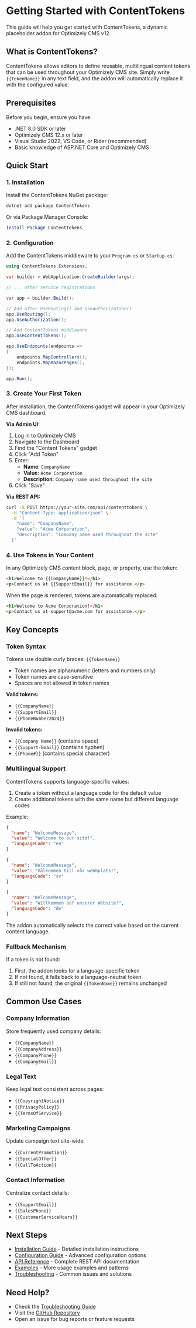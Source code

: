 # Getting Started with ContentTokens

This guide will help you get started with ContentTokens, a dynamic placeholder addon for Optimizely CMS v12.

## What is ContentTokens?

ContentTokens allows editors to define reusable, multilingual content tokens that can be used throughout your Optimizely CMS site. Simply write `{{TokenName}}` in any text field, and the addon will automatically replace it with the configured value.

## Prerequisites

Before you begin, ensure you have:

- .NET 8.0 SDK or later
- Optimizely CMS 12.x or later
- Visual Studio 2022, VS Code, or Rider (recommended)
- Basic knowledge of ASP.NET Core and Optimizely CMS

## Quick Start

### 1. Installation

Install the ContentTokens NuGet package:

```bash
dotnet add package ContentTokens
```

Or via Package Manager Console:

```powershell
Install-Package ContentTokens
```

### 2. Configuration

Add the ContentTokens middleware to your `Program.cs` or `Startup.cs`:

```csharp
using ContentTokens.Extensions;

var builder = WebApplication.CreateBuilder(args);

// ... other service registrations

var app = builder.Build();

// Add after UseRouting() and UseAuthorization()
app.UseRouting();
app.UseAuthorization();

// Add ContentTokens middleware
app.UseContentTokens();

app.UseEndpoints(endpoints =>
{
    endpoints.MapControllers();
    endpoints.MapRazorPages();
});

app.Run();
```

### 3. Create Your First Token

After installation, the ContentTokens gadget will appear in your Optimizely CMS dashboard.

**Via Admin UI:**
1. Log in to Optimizely CMS
2. Navigate to the Dashboard
3. Find the "Content Tokens" gadget
4. Click "Add Token"
5. Enter:
   - **Name**: `CompanyName`
   - **Value**: `Acme Corporation`
   - **Description**: `Company name used throughout the site`
6. Click "Save"

**Via REST API:**
```bash
curl -X POST https://your-site.com/api/contenttokens \
  -H "Content-Type: application/json" \
  -d '{
    "name": "CompanyName",
    "value": "Acme Corporation",
    "description": "Company name used throughout the site"
  }'
```

### 4. Use Tokens in Your Content

In any Optimizely CMS content block, page, or property, use the token:

```html
<h1>Welcome to {{CompanyName}}!</h1>
<p>Contact us at {{SupportEmail}} for assistance.</p>
```

When the page is rendered, tokens are automatically replaced:

```html
<h1>Welcome to Acme Corporation!</h1>
<p>Contact us at support@acme.com for assistance.</p>
```

## Key Concepts

### Token Syntax

Tokens use double curly braces: `{{TokenName}}`

- Token names are alphanumeric (letters and numbers only)
- Token names are case-sensitive
- Spaces are not allowed in token names

**Valid tokens:**
- `{{CompanyName}}`
- `{{SupportEmail}}`
- `{{PhoneNumber2024}}`

**Invalid tokens:**
- `{{Company Name}}` (contains space)
- `{{Support-Email}}` (contains hyphen)
- `{{Phone#}}` (contains special character)

### Multilingual Support

ContentTokens supports language-specific values:

1. Create a token without a language code for the default value
2. Create additional tokens with the same name but different language codes

Example:
```json
{
  "name": "WelcomeMessage",
  "value": "Welcome to our site!",
  "languageCode": "en"
}

{
  "name": "WelcomeMessage",
  "value": "Välkommen till vår webbplats!",
  "languageCode": "sv"
}

{
  "name": "WelcomeMessage",
  "value": "Willkommen auf unserer Website!",
  "languageCode": "de"
}
```

The addon automatically selects the correct value based on the current content language.

### Fallback Mechanism

If a token is not found:
1. First, the addon looks for a language-specific token
2. If not found, it falls back to a language-neutral token
3. If still not found, the original `{{TokenName}}` remains unchanged

## Common Use Cases

### Company Information

Store frequently used company details:
- `{{CompanyName}}`
- `{{CompanyAddress}}`
- `{{CompanyPhone}}`
- `{{CompanyEmail}}`

### Legal Text

Keep legal text consistent across pages:
- `{{CopyrightNotice}}`
- `{{PrivacyPolicy}}`
- `{{TermsOfService}}`

### Marketing Campaigns

Update campaign text site-wide:
- `{{CurrentPromotion}}`
- `{{SpecialOffer}}`
- `{{CallToAction}}`

### Contact Information

Centralize contact details:
- `{{SupportEmail}}`
- `{{SalesPhone}}`
- `{{CustomerServiceHours}}`

## Next Steps

- [Installation Guide](installation.md) - Detailed installation instructions
- [Configuration Guide](configuration.md) - Advanced configuration options
- [API Reference](api-reference.md) - Complete REST API documentation
- [Examples](examples.md) - More usage examples and patterns
- [Troubleshooting](troubleshooting.md) - Common issues and solutions

## Need Help?

- Check the [Troubleshooting Guide](troubleshooting.md)
- Visit the [GitHub Repository](https://github.com/Hangsolow/ContentTokens)
- Open an issue for bug reports or feature requests
